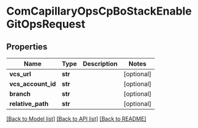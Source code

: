 # ComCapillaryOpsCpBoStackEnableGitOpsRequest

## Properties
Name | Type | Description | Notes
------------ | ------------- | ------------- | -------------
**vcs_url** | **str** |  | [optional] 
**vcs_account_id** | **str** |  | [optional] 
**branch** | **str** |  | [optional] 
**relative_path** | **str** |  | [optional] 

[[Back to Model list]](../README.md#documentation-for-models) [[Back to API list]](../README.md#documentation-for-api-endpoints) [[Back to README]](../README.md)

